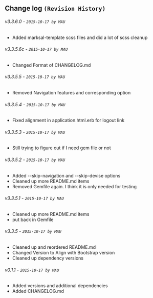 ## Change log `(Revision History)`

###### v3.3.6.0 - `2015-10-17 by MAU`
* Added marksal-template scss files and did a lot of scss cleanup

###### v3.3.5.6c - `2015-10-17 by MAU`
* Changed Format of CHANGELOG.md

###### v3.3.5.5 - `2015-10-17 by MAU`
* Removed Navigation features and corresponding option

###### v3.3.5.4 - `2015-10-17 by MAU`
* Fixed alignment in application.html.erb for logout link

###### v3.3.5.3 - `2015-10-17 by MAU`
* Still trying to figure out if I need gem file or not

###### v3.3.5.2 - `2015-10-17 by MAU`
* Added --skip-navigation and --skip-devise options
* Cleaned up more README.md items
* Removed Gemfile again. I think it is only needed for testing
    
###### v3.3.5.1 - `2015-10-17 by MAU`
* Cleaned up more README.md items
* put back in Gemfile
    
###### v3.3.5 - `2015-10-17 by MAU`
* Cleaned up and reordered README.md
* Changed Version to Align with Bootstrap version
* Cleaned up dependency versions
    
###### v0.1.1 - `2015-10-17 by MAU`
* Added versions and additional dependencies
* Added CHANGELOG.md
    
